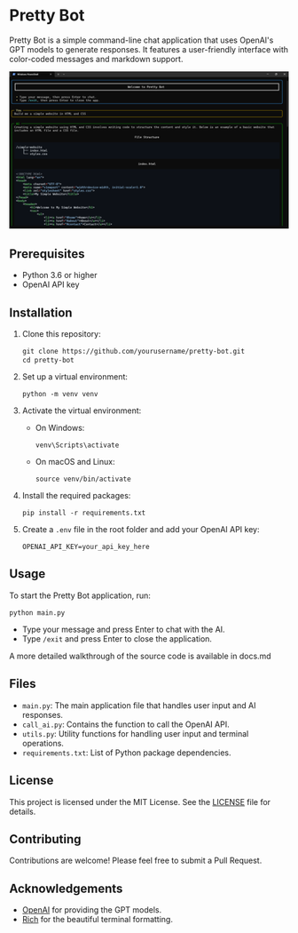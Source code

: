# Pretty Bot

Pretty Bot is a simple command-line chat application that uses OpenAI's GPT models to generate responses. It features a user-friendly interface with color-coded messages and markdown support.

![Pretty Bot Interface](showcase/screenshot.png)

## Prerequisites

- Python 3.6 or higher
- OpenAI API key

## Installation

1. Clone this repository:
   ```
   git clone https://github.com/yourusername/pretty-bot.git
   cd pretty-bot
   ```

2. Set up a virtual environment:
   ```
   python -m venv venv
   ```

3. Activate the virtual environment:
   - On Windows:
     ```
     venv\Scripts\activate
     ```
   - On macOS and Linux:
     ```
     source venv/bin/activate
     ```

4. Install the required packages:
   ```
   pip install -r requirements.txt
   ```

5. Create a `.env` file in the root folder and add your OpenAI API key:
   ```
   OPENAI_API_KEY=your_api_key_here
   ```

## Usage

To start the Pretty Bot application, run:

```
python main.py
```

- Type your message and press Enter to chat with the AI.
- Type `/exit` and press Enter to close the application.

A more detailed walkthrough of the source code is available in docs.md

## Files

- `main.py`: The main application file that handles user input and AI responses.
- `call_ai.py`: Contains the function to call the OpenAI API.
- `utils.py`: Utility functions for handling user input and terminal operations.
- `requirements.txt`: List of Python package dependencies.

## License

This project is licensed under the MIT License. See the [LICENSE](LICENSE) file for details.

## Contributing

Contributions are welcome! Please feel free to submit a Pull Request.

## Acknowledgements

- [OpenAI](https://openai.com/) for providing the GPT models.
- [Rich](https://github.com/Textualize/rich) for the beautiful terminal formatting.